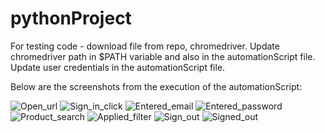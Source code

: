 # pythonProject
For testing code -  download file from repo, chromedriver.
Update chromedriver path in $PATH variable and also in the automationScript file.
Update user credentials in the automationScript file.

Below are the screenshots from the execution of the automationScript:



![Open_url](https://user-images.githubusercontent.com/38690796/68615538-473a6600-0491-11ea-9fbe-0828781f8f68.png)
![Sign_in_click](https://user-images.githubusercontent.com/38690796/68615548-499cc000-0491-11ea-8c76-b3aae9b8d350.png)
![Entered_email](https://user-images.githubusercontent.com/38690796/68615553-4bff1a00-0491-11ea-95fc-d10afaedabd3.png)
![Entered_password](https://user-images.githubusercontent.com/38690796/68615560-4dc8dd80-0491-11ea-8808-fc9d077ff1ed.png)
![Product_search](https://user-images.githubusercontent.com/38690796/68615568-502b3780-0491-11ea-8a82-eb9eb5d000b1.png)
![Applied_filter](https://user-images.githubusercontent.com/38690796/68615570-528d9180-0491-11ea-9c94-d89d9c1f0ccd.png)
![Sign_out](https://user-images.githubusercontent.com/38690796/68615576-54575500-0491-11ea-85c1-111144c06a9f.png)
![Signed_out](https://user-images.githubusercontent.com/38690796/68615580-56211880-0491-11ea-9e59-af76058c0307.png)
